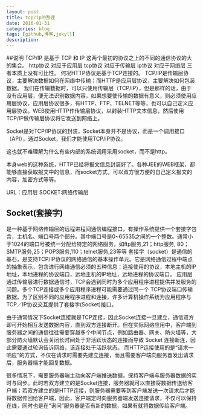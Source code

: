```yaml
---
layout: post
title: tcp/ip的整理
date: 2016-01-31
categories: blog
tags: [github,博客,jekyll]
description: 
---
```


##说明
TCP/IP 是基于 TCP 和 IP 这两个最初的协议之上的不同的通信协议的大的集合。
http协议
对应于应用层
tcp协议
对应于传输层
ip协议
对应于网络层
三者本质上没有可比性。  何况HTTP协议是基于TCP连接的。
TCP/IP是传输层协议，主要解决数据如何在网络中传输；而HTTP是应用层协议，主要解决如何包装数据。
我们在传输数据时，可以只使用传输层（TCP/IP），但是那样的话，由于没有应用层，便无法识别数据内容，如果想要使传输的数据有意义，则必须使用应用层协议，应用层协议很多，有HTTP、FTP、TELNET等等，也可以自己定义应用层协议。WEB使用HTTP作传输层协议，以封装HTTP文本信息，然后使用TCP/IP做传输层协议将它发送到网络上。

Socket是对TCP/IP协议的封装，Socket本身并不是协议，而是一个调用接口（API），通过Socket，我们才能使用TCP/IP协议。 

这也就不难理解为什么有些内部的系统调用采用socket，而不是http。

本身web的这种系统，HTTP已经将报文信息封装好了。各种JEE的WEB框架，都能够直接获取报文中的信息，而socket方式，可以双方很方便的自己定义报文的内容，加密方式等等。

URL：应用层
SOCKET:网络传输层
## Socket(套接字)
是一种基于网络传输层的远程进程间通信编程接口，有操作系统提供一个套接字包含，主机名、端口号两个部分。其中端口号是0~65535之间的一个整数。通常小于1024的端口号被统一分配给特定的网络服务，如ftp服务,21；http服务, 80；SMTP服务,25；POP3服务,110；telnet服务,23等等
套接字（socket）是通信的基石，是支持TCP/IP协议的网络通信的基本操作单元。它是网络通信过程中端点的抽象表示，包含进行网络通信必须的五种信息：连接使用的协议，本地主机的IP地址，本地进程的协议端口，远地主机的IP地址，远地进程的协议端口。
应用层通过传输层进行数据通信时，TCP会遇到同时为多个应用程序进程提供并发服务的问题。多个TCP连接或多个应用程序进程可能需要通过同一个
TCP协议端口传输数据。为了区别不同的应用程序进程和连接，许多计算机操作系统为应用程序与TCP／IP协议交互提供了套接字(Socket)接口。

由于通常情况下Socket连接就是TCP连接，因此Socket连接一旦建立，通信双方即可开始相互发送数据内容，直到双方连接断开。但在实际网络应用中，客户端到服务器之间的通信往往需要穿越多个中间节点，例如路由器、网关、防火墙等，大部分防火墙默认会关闭长时间处于非活跃状态的连接而导致
Socket 连接断连，因此需要通过轮询告诉网络，该连接处于活跃状态。
而HTTP连接使用的是“请求—响应”的方式，不仅在请求时需要先建立连接，而且需要客户端向服务器发出请求后，服务器端才能回复数据。

很多情况下，需要服务器端主动向客户端推送数据，保持客户端与服务器数据的实时与同步。此时若双方建立的是Socket连接，服务器就可以直接将数据传送给客户端；若双方建立的是HTTP连接，则服务器需要等到客户端发送一次请求后才能将数据传回给客户端，因此，客户端定时向服务器端发送连接请求，不仅可以保持在线，同时也是在“询问”服务器是否有新的数据，如果有就将数据传给客户端。








